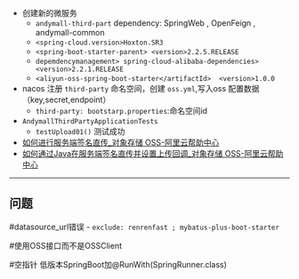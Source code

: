 - 创建新的微服务
	- `andymall-third-part` dependency: SpringWeb , OpenFeign , andymall-common
	- `<spring-cloud.version>Hoxton.SR3`
	- `<spring-boot-starter-parent> <version>2.2.5.RELEASE`
	- `depemdencymanagement> spring-cloud-alibaba-dependencies><version>2.2.1.RELEASE`
	- `<aliyun-oss-spring-boot-starter</artifactId>  <version>1.0.0`
- nacos 注册 `third-party` 命名空间，创建 `oss.yml`,写入oss 配置数据（key,secret,endpoint）
	- `third-party: bootstarp.properties`:命名空间id
- `AndymallThirdPartyApplicationTests`
	- `testUpload01()` 测试成功
- [如何进行服务端签名直传_对象存储 OSS-阿里云帮助中心](https://help.aliyun.com/zh/oss/use-cases/obtain-signature-information-from-the-server-and-upload-data-to-oss?spm=a2c4g.11186623.0.0.618e2bdbs0o2WZ)
- [如何通过Java在服务端签名直传并设置上传回调_对象存储 OSS-阿里云帮助中心](https://help.aliyun.com/zh/oss/use-cases/java-1?spm=a2c4g.11186623.0.i33#concept-ahk-rfz-2fb)

------
## 问题

#datasource_url错误
	- `exclude: renrenfast ; mybatus-plus-boot-starter`

#使用OSS接口而不是OSSClient

 #空指针
	 低版本SpringBoot加@RunWith(SpringRunner.class)